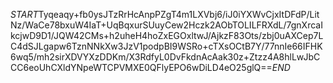 $START$Tyqeaqy+fb0ysJTzRrHcAnpPZgT4m1LXVbj6/iJ0iYXWvCjxItDFdP/LitNz/WaCe78bxuW4IaT+UqBqxurSUuyCew2Hczk2AObTOLILFRXdL/7gnXrcaIkcjwD9D1/JQW42CMs+h2uheH4hoZxEGOxltwJ/AjkzF83Ots/zbj0uAXCep7LC4dSJLgapw6TznNNkXw3JzV1podpBI9WSRo+cTXsOCtB7Y/77nnIe66IFHK6wq5/mh2sirXDVYXzDDKm/X3RdfyL0DvFkdnAcAak30z+Ztzz4A8hlLwJbCCC6eoUhCXldYNpeWTCPVMXE0QFlyEPO6wDiLD4eO25glQ==$END$